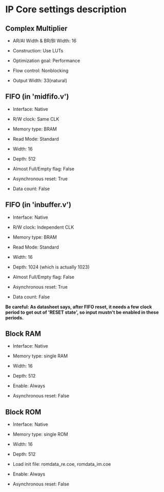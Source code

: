 # IP Core settings description

## Complex Multiplier

- AR/AI Width & BR/BI Width: 16

- Construction: Use LUTs

- Optimization goal: Performance

- Flow control: Nonblocking

- Output Width: 33(natural)

## FIFO (in 'midfifo.v')

- Interface: Native

- R/W clock: Same CLK

- Memory type: BRAM

- Read Mode: Standard

- Width: 16

- Depth: 512

- Almost Full/Empty flag: False

- Asynchronous reset: True

- Data count: False

## FIFO (in 'inbuffer.v')

- Interface: Native

- R/W clock: Independent CLK

- Memory type: BRAM

- Read Mode: Standard

- Width: 16

- Depth: 1024 (which is actually 1023)

- Almost Full/Empty flag: False

- Asynchronous reset: True

- Data count: False

**Be careful: As datasheet says, after FIFO reset, it needs a few clock period to get out of 'RESET state', so input mustn't be enabled in these periods.**

## Block RAM

- Interface: Native

- Memory type: single RAM

- Width: 16

- Depth: 512

- Enable: Always

- Asynchronous reset: False

## Block ROM

- Interface: Native

- Memory type: single ROM

- Width: 16

- Depth: 512

- Load init file: romdata_re.coe, romdata_im.coe

- Enable: Always

- Asynchronous reset: False